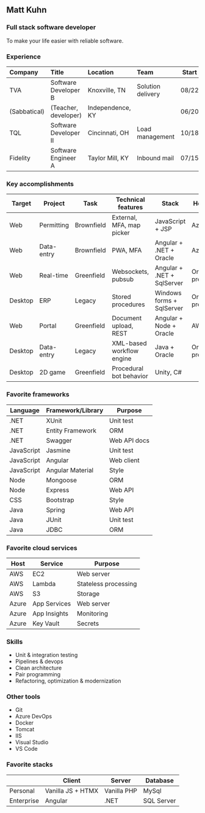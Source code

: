 ## Matt Kuhn

### Full stack software developer

To make your life easier with reliable software.

### Experience

| Company      | Title                       | Location         | Team              | Start | End   |
| :----------- | :-------------------------- | :--------------- | :---------------- | :---: | :---: |
| TVA          | Software Developer B        | Knoxville, TN    | Solution delivery | 08/22 |       |
| (Sabbatical) | (Teacher, developer)        | Independence, KY |                   | 06/20 | 08/22 |
| TQL          | Software Developer II       | Cincinnati, OH   | Load management   | 10/18 | 06/20 |
| Fidelity     | Software Engineer A         | Taylor Mill, KY  | Inbound mail      | 07/15 | 10/18 |

### Key accomplishments

| Target   | Project    | Task       | Technical features        | Stack                       | Host    |
| -------- | ---------- | ---------- | ------------------------- | --------------------------- | ------- |
| Web      | Permitting | Brownfield | External, MFA, map picker | JavaScript + JSP            | Azure   |
| Web      | Data-entry | Brownfield | PWA, MFA                  | Angular + .NET + Oracle     | Azure   |
| Web      | Real-time  | Greenfield | Websockets, pubsub        | Angular + .NET + SqlServer  | On-prem |
| Desktop  | ERP        | Legacy     | Stored procedures         | Windows forms + SqlServer   | On-prem |
| Web      | Portal     | Greenfield | Document upload, REST     | Angular + Node + Oracle     | AWS     |
| Desktop  | Data-entry | Legacy     | XML-based workflow engine | Java + Oracle               | On-prem |
| Desktop  | 2D game    | Greenfield | Procedural bot behavior   | Unity, C#                   |         |

### Favorite frameworks

| Language   | Framework/Library | Purpose      |
| ---------- | ----------------- | ------------ |
| .NET       | XUnit             | Unit test    |
| .NET       | Entity Framework  | ORM          |
| .NET       | Swagger           | Web API docs |
| JavaScript | Jasmine           | Unit test    |
| JavaScript | Angular           | Web client   |
| JavaScript | Angular Material  | Style        |
| Node       | Mongoose          | ORM          |
| Node       | Express           | Web API      |
| CSS        | Bootstrap         | Style        |
| Java       | Spring            | Web API      |
| Java       | JUnit             | Unit test    |
| Java       | JDBC              | ORM          |

### Favorite cloud services

| Host  | Service      | Purpose              |
| ----- | ------------ | -------------------- |
| AWS   | EC2          | Web server           |
| AWS   | Lambda       | Stateless processing |
| AWS   | S3           | Storage              |
| Azure | App Services | Web server           |
| Azure | App Insights | Monitoring           |
| Azure | Key Vault    | Secrets              |

### Skills

- Unit & integration testing
- Pipelines & devops
- Clean architecture
- Pair programming
- Refactoring, optimization & modernization

### Other tools

- Git
- Azure DevOps
- Docker
- Tomcat
- IIS
- Visual Studio
- VS Code

### Favorite stacks

|            | Client            | Server      | Database   |
| ---------- | ----------------- | ----------- | ---------- |
| Personal   | Vanilla JS + HTMX | Vanilla PHP | MySql      |
| Enterprise | Angular           | .NET        | SQL Server |
